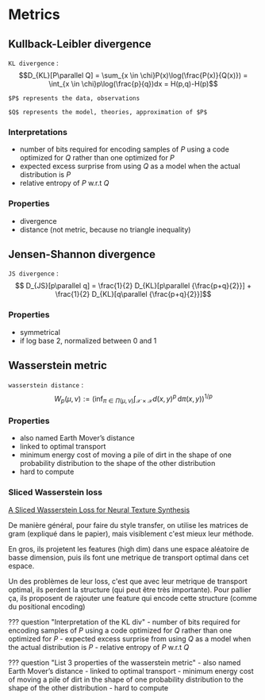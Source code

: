 # Metrics

## Kullback-Leibler divergence
`KL divergence`
: $$D_{KL}[P\parallel Q] = \sum_{x \in \chi}P(x)\log(\frac{P(x)}{Q(x)}) = \int_{x \in \chi}p\log(\frac{p}{q})dx = H(p,q)-H(p)$$

    $P$ represents the data, observations

    $Q$ represents the model, theories, approximation of $P$

### Interpretations

- number of bits required for encoding samples of $P$ using a code optimized for $Q$ rather than one optimized for $P$
- expected excess surprise from using $Q$ as a model when the actual distribution is $P$
- relative entropy of $P$ w.r.t $Q$

### Properties

- divergence
- distance (not metric, because no triangle inequality)

## Jensen-Shannon divergence
`JS divergence`
: $$ D_{JS}[p\parallel q] = \frac{1}{2} D_{KL}[p\parallel {\frac{p+q}{2}}] + \frac{1}{2} D_{KL}[q\parallel {\frac{p+q}{2}}]$$

### Properties

- symmetrical
- if log base 2, normalized between 0 and 1

## Wasserstein metric
`wasserstein distance`
: $$W_p(\mu, \nu) := \left( \inf_{\pi \in \Pi(\mu, \nu)} \int_{\mathcal{X} \times \mathcal{X}} d(x, y)^p \, \mathrm{d}\pi(x, y) \right)^{1/p}$$

### Properties
- also named Earth Mover’s distance
- linked to optimal transport
- minimum energy cost of moving a pile of dirt in the shape of one probability distribution to the shape of the other distribution
- hard to compute

### Sliced Wasserstein loss

[A Sliced Wasserstein Loss for Neural Texture Synthesis](https://arxiv.org/pdf/2006.07229.pdf)

De manière général, pour faire du style transfer, on utilise les matrices de gram (expliqué dans le papier), mais visiblement c'est mieux leur méthode.

En gros, ils projetent les features (high dim) dans une espace aléatoire de basse dimension, puis ils font une metrique de transport optimal dans cet espace.

Un des problèmes de leur loss, c'est que avec leur metrique de transport optimal, ils perdent la structure (qui peut être très importante). Pour pallier ça, ils proposent de rajouter une feature qui encode cette structure (comme du positional encoding)


??? question "Interpretation of the KL div"
    - number of bits required for encoding samples of $P$ using a code optimized for $Q$ rather than one optimized for $P$
    - expected excess surprise from using $Q$ as a model when the actual distribution is $P$
    - relative entropy of $P$ w.r.t $Q$

??? question "List 3 properties of the wasserstein metric"
    - also named Earth Mover’s distance
    - linked to optimal transport
    - minimum energy cost of moving a pile of dirt in the shape of one probability distribution to the shape of the other distribution
    - hard to compute

